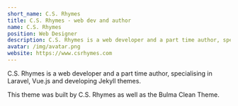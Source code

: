 ```yaml
---
short_name: C.S. Rhymes
title: C.S. Rhymes - web dev and author
name: C.S. Rhymes
position: Web Designer
description: C.S. Rhymes is a web developer and a part time author, specialising in Laravel, Vue.js and developing Jekyll themes.
avatar: /img/avatar.png
website: https://www.csrhymes.com
---
```

C.S. Rhymes is a web developer and a part time author, specialising in Laravel, Vue.js and developing Jekyll themes.

This theme was built by C.S. Rhymes as well as the Bulma Clean Theme. 